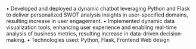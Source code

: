 • Developed and deployed a dynamic chatbot leveraging Python and Flask to deliver personalized SWOT analysis
insights in user-specified domains, resulting increase in user engagement.
• Implemented dynamic data visualization tools, enhancing user experience and enabling real-time analysis of
business metrics, resulting increase in data-driven decision-making.
• Technologies used: Python, Flask, Frontend Web design
